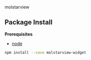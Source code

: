molstarview

Package Install
---------------

**Prerequisites**
- [node](http://nodejs.org/)

```bash
npm install --save molstarview-widget
```
